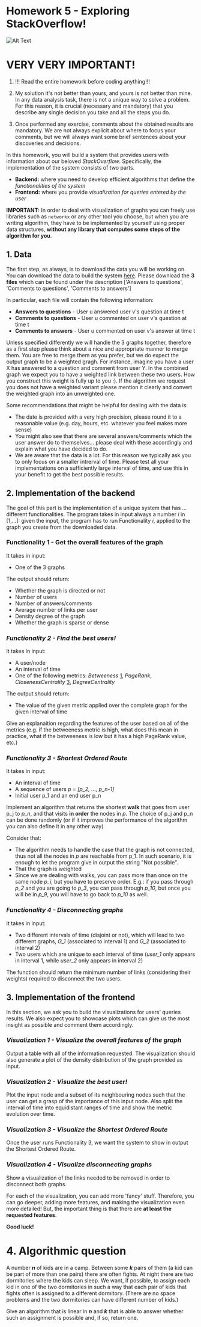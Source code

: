 # Homework 5 - Exploring StackOverflow!

![Alt Text](https://www.linuxadictos.com/wp-content/uploads/stack-overflow-1024x244.jpg.webp)

# VERY VERY IMPORTANT!

1. !!! Read the entire homework before coding anything!!!

2. My solution it's not better than yours, and yours is not better than mine. In any data analysis task, there is not a unique way to solve a problem. For this reason, it is crucial (necessary and mandatory) that you describe any single decision you take and all the steps you do.

3. Once performed any exercise, comments about the obtained results are mandatory. We are not always explicit about where to focus your comments, but we will always want some brief sentences about your discoveries and decisions.


In this homework, you will build a system that provides users with information about our beloved *StackOverflow*. Specifically, the implementation of the system consists of two parts. 

* __Backend:__ where you need to develop efficient algorithms that define the *functionalities of the system*
* __Frontend:__ where you provide *visualization for queries entered by the user*

__IMPORTANT:__ In order to deal with visualization of graphs you can freely use libraries such as `networkx` or any other tool you choose, but when you are writing algorithm, they have to be implemented by yourself using proper data structures, __without any library that computes some steps of the algorithm for you__.


## 1. Data

The first step, as always, is to download the data you will be working on. You can download the data to build the system [here](https://snap.stanford.edu/data/sx-stackoverflow.html). Please download the **3 files** which can be found under the description ['Answers to questions', 'Comments to questions', 'Comments to answers']
  
  In particular, each file will contain the following information:
  * __Answers to questions__ - User u answered user v's question at time t
  * __Comments to questions__ - User u commented on user v's question at time t
  * __Comments to answers__  - User u commented on user v's answer at time t

Unless specified differently we will handle the 3 graphs together, therefore as a first step please think about a nice and appropriate manner to merge them. You are free to merge them as you prefer, but we do expect the output graph to be a weighted gragh. For instance, imagine you have a user X has answered to a question and comment from user Y. In the combined graph we expect you to have a weighted link between these two users. How you construct this weight is fully up to you :). If the algorithm we request you does not have a weighted variant please mention it clearly and convert the weighted graph into an unweighted one.

Some recommendations that might be helpful for dealing with the data is:

 - The date is provided with a very high precision, please round it to a reasonable value (e.g. day, hours, etc. whatever you feel makes more sense)
 - You might also see that there are several answers/comments which the user answer do to themselves... please deal with these accordingly and explain what you have decided to do. 
 - We are aware that the data is a lot. For this reason we typically ask you to only focus on a smaller intrerval of time. Please test all your implementations on a sufficiently large interval of time, and use this in your benefit to get the best possible results. 

## 2. Implementation of the backend

The goal of this part is the implementation of a unique system that has ... different functionalities. The program takes in input always a number _i_ in [1,...]: given the input, the program has to run Functionality _i_,  applied to the graph you create from the downloaded data. 

 ### Functionality 1 - Get the overall features of the graph

 It takes in input:
 
 - One of the 3 graphs
    
 The output should return:

 - Whether the graph is directed or not
 - Number of users
 - Number of answers/comments
 - Average number of links per user
 - Density degree of the graph
 - Whether the graph is sparse or dense

 ### <i> Functionality 2 - Find the best users! </i>

 It takes in input:
 
 - A user/node
 - An interval of time
 - One of the following metrics: _Betweeness_ [1](https://www.tandfonline.com/doi/abs/10.1080/0022250X.2001.9990249), _PageRank_, _ClosenessCentrality_ [3](https://networkx.org/documentation/stable/reference/algorithms/generated/networkx.algorithms.centrality.closeness_centrality.html#networkx.algorithms.centrality.closeness_centrality), _DegreeCentrality_

 The output should return:

 - The value of the given metric applied over the complete graph for the given interval of time

Give an explanaition regarding the features of the user based on all of the metrics (e.g. if the betweeness metric is high, what does this mean in practice, what if the betweeness is low but it has a high PageRank value, etc.)

 ### <i> Functionality 3  - Shortest Ordered Route </i>
 
  It takes in input:
 
 - An interval of time
 - A sequence of users _p = [p\_2, ..., p\_n-1]_
 - Initial user p_1 and an end user p_n

Implement an algorithm that returns the shortest __walk__ that goes from user p\_j to _p\_n_, and that visits **in order** the nodes in _p_. The choice of p\_j and p\_n can be done randomly (or if it improves the performance of the algorithm you can also define it in any other way) 

Consider that:
- The algorithm needs to handle the case that the graph is not connected, thus not all the nodes in _p_ are reachable from p_1. In such scenario, it is enough to let the program give in output the string "Not possible".
- That the graph is weighted
- Since we are dealing with walks, you can pass more than once on the same node _p\_i_, but you have to preserve order. E.g.: if you pass through _p\_2_ and you are going to _p\_3_, you can pass through _p\_10_, but once you will be in _p\_9_, you will have to go back to _p\_10_ as well.

 ### <i> Functionality 4 - Disconnecting graphs </i>
   
   It takes in input:
 
 - Two different intervals of time (disjoint or not), which will lead to two different graphs, _G\_1_ (associated to interval 1) and _G\_2_ (associated to interval 2) 
 - Two users which are unique to each interval of time (_user\_1_ only appears in interval 1, while _user\_2_ only appears in interval 2)
 
 The function should return the minimum number of links (considering their weights) required to disconnect the two users.

## 3. Implementation of the frontend

In this section, we ask you to build the visualizations for users’ queries results. We also expect you to showcase plots which can give us the most insight as possible and comment them accordingly.

 ### <i> Visualization 1 - Visualize the overall features of the graph </i>
 
 Output a table with all of the information requested. The visualization should also generate a plot of the density distribution of the graph provided as input. 

 ### <i> Visualization 2  - Visualize the best user! </i>
 
 Plot the input node and a subset of its neighbouring nodes such that the user can get a grasp of the importance of this input node. Also split the interval of time into equidistant ranges of time and show the metric evolution over time.

 ### <i> Visualization 3 - Visualize the Shortest Ordered Route </i>

 Once the user runs Functionality 3, we want the system to show in output the Shortest Ordered Route.

 ### <i> Visualization 4 - Visualize disconnecting graphs </i>
 
Show a visualization of the links needed to be removed in order to disconnect both graphs.

For each of the visualization, you can add more 'fancy' stuff. Therefore, you can go deeper, adding more features, and making the visualization even more detailed! But, the important thing is that there are **at least the requested features**.

**Good luck!** 


# 4. Algorithmic question 

A number ***n*** of kids are in a camp. Between some ***k*** pairs of them (a kid can be part of more than one pairs) there are often fights. At night there are two dormitories where the kids can sleep. We want, if possible, to assign each kid in one of the two dormitories in such a way that each pair of kids that fights often is assigned to a different dormitory. (There are no space problems and the two dormitories can have different number of kids.)

Give an algorithm that is linear in ***n*** and ***k*** that is able to answer whether such an assignment is possible and, if so, return one.

